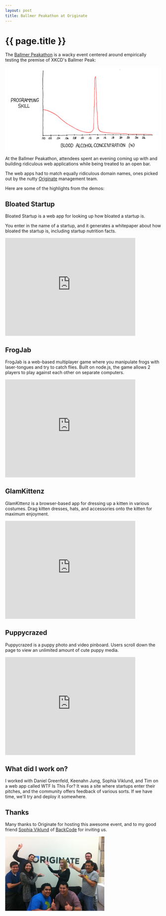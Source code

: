 ```yaml
---
layout: post
title: Ballmer Peakathon at Originate
---
```


{{ page.title }}
================

The [Ballmer Peakathon](http://www.ballmerpeakathon.com/) is a wacky event centered around empirically testing the premise of XKCD's Ballmer Peak:

![Ballmer Peak, credit XKCD](/img/blog/ballmer-peak.png)

At the Ballmer Peakathon, attendees spent an evening coming up with and building ridiculous web applications while being treated to an open bar.  

The web apps had to match equally ridiculous domain names, ones picked out by the nutty [Originate](http://www.originate.com/) management team.

Here are some of the highlights from the demos:

Bloated Startup
---------------

Bloated Startup is a web app for looking up how bloated a startup is.  

You enter in the name of a startup, and it generates a whitepaper about how bloated the startup is, including startup nutrition facts.

<iframe width="420" height="315" src="http://www.youtube.com/embed/qQuM8OfnSv4" frameborder="0" allowfullscreen></iframe>

FrogJab
-------

FrogJab is a web-based multiplayer game where you manipulate frogs with laser-tongues and try to catch flies.  Built on node.js, the game allows 2 players to play against each other on separate computers.

<iframe width="420" height="315" src="http://www.youtube.com/embed/kZlm-uPl_ug" frameborder="0" allowfullscreen></iframe>

GlamKittenz
-----------

GlamKittenz is a browser-based app for dressing up a kitten in various costumes.  Drag kitten dresses, hats, and accessories onto the kitten for maximum enjoyment.

<iframe width="420" height="315" src="http://www.youtube.com/embed/7WyPrkB44NM" frameborder="0" allowfullscreen></iframe>

Puppycrazed
-----------

Puppycrazed is a puppy photo and video pinboard.  Users scroll down the page to view an unlimited amount of cute puppy media.

<iframe width="420" height="315" src="http://www.youtube.com/embed/qmiEpT7iG5Y" frameborder="0" allowfullscreen></iframe>

What did I work on?
-------------------

I worked with Daniel Greenfeld, Keenahn Jung, Sophia Viklund, and Tim on a web app called WTF Is This For?  It was a site where startups enter their pitches, and the community offers feedback of various sorts.  If we have time, we'll try and deploy it somewhere.

Thanks
------

Many thanks to Originate for hosting this awesome event, and to my good friend [Sophia Viklund](http://twitter.com/backcode) of [BackCode](http://www.backcode.com) for inviting us.

![Originate sign, inside their Westwood office](/img/blog/originate-ballmer-peakathon.jpg)